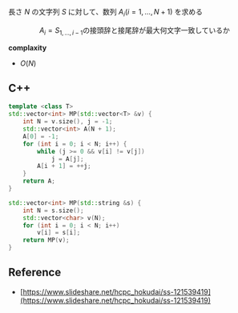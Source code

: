 長さ $N$ の文字列 $S$ に対して、数列 $A_i (i=1, \ldots, N+1)$ を求める

$$A_i = S_{1, \ldots, i-1}\text{の接頭辞と接尾辞が最大何文字一致しているか}$$

**complaxity**

- $O(N)$

## C++
```c++
template <class T>
std::vector<int> MP(std::vector<T> &v) {
    int N = v.size(), j = -1;
    std::vector<int> A(N + 1);
    A[0] = -1;
    for (int i = 0; i < N; i++) {
        while (j >= 0 && v[i] != v[j])
            j = A[j];
        A[i + 1] = ++j;
    }
    return A;
}

std::vector<int> MP(std::string &s) {
    int N = s.size();
    std::vector<char> v(N);
    for (int i = 0; i < N; i++)
        v[i] = s[i];
    return MP(v);
}
```

## Reference

- [https://www.slideshare.net/hcpc_hokudai/ss-121539419](https://www.slideshare.net/hcpc_hokudai/ss-121539419)
